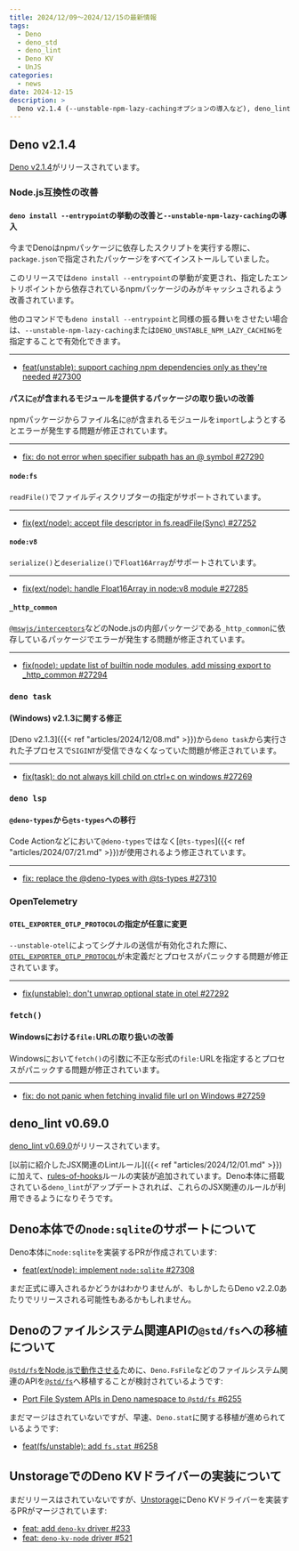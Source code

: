 ```yaml
---
title: 2024/12/09〜2024/12/15の最新情報
tags:
  - Deno
  - deno_std
  - deno_lint
  - Deno KV
  - UnJS
categories:
  - news
date: 2024-12-15
description: >
  Deno v2.1.4 (--unstable-npm-lazy-cachingオプションの導入など), deno_lint v0.69.0 (JSX関連のルールやrules-of-hooksルールなどの追加), Deno本体での`node:sqlite`のサポートについて, Denoのファイルシステム関連APIの@std/fsへの移植について, UnstorageでのDeno KVドライバーの実装について
---
```


## Deno v2.1.4

[Deno v2.1.4](https://github.com/denoland/deno/releases/tag/v2.1.4)がリリースされています。

### Node.js互換性の改善

#### `deno install --entrypoint`の挙動の改善と`--unstable-npm-lazy-caching`の導入

今までDenoはnpmパッケージに依存したスクリプトを実行する際に、`package.json`で指定されたパッケージをすべてインストールしていました。

このリリースでは`deno install --entrypoint`の挙動が変更され、指定したエントリポイントから依存されているnpmパッケージのみがキャッシュされるよう改善されています。

他のコマンドでも`deno install --entrypoint`と同様の振る舞いをさせたい場合は、`--unstable-npm-lazy-caching`または`DENO_UNSTABLE_NPM_LAZY_CACHING`を指定することで有効化できます。

---

- [feat(unstable): support caching npm dependencies only as they're needed #27300](https://github.com/denoland/deno/pull/27300)

#### パスに`@`が含まれるモジュールを提供するパッケージの取り扱いの改善

npmパッケージからファイル名に`@`が含まれるモジュールを`import`しようとするとエラーが発生する問題が修正されています。

---

- [fix: do not error when specifier subpath has an @ symbol #27290](https://github.com/denoland/deno/pull/27290)


#### `node:fs`

`readFile()`でファイルディスクリプターの指定がサポートされています。

---

- [fix(ext/node): accept file descriptor in fs.readFile(Sync) #27252](https://github.com/denoland/deno/pull/27252)


#### `node:v8`

`serialize()`と`deserialize()`で`Float16Array`がサポートされています。

---

- [fix(ext/node): handle Float16Array in node:v8 module #27285](https://github.com/denoland/deno/pull/27285)

#### `_http_common`

[`@mswjs/interceptors`](https://github.com/mswjs/interceptors/blob/v0.37.3/src/interceptors/ClientRequest/MockHttpSocket.ts#L6C9-L6C21)などのNode.jsの内部パッケージである`_http_common`に依存しているパッケージでエラーが発生する問題が修正されています。

---

- [fix(node): update list of builtin node modules, add missing export to _http_common #27294](https://github.com/denoland/deno/pull/27294)

### `deno task`

#### (Windows) v2.1.3に関する修正

[Deno v2.1.3]({{< ref "articles/2024/12/08.md" >}})から`deno task`から実行された子プロセスで`SIGINT`が受信できなくなっていた問題が修正されています。

---

- [fix(task): do not always kill child on ctrl+c on windows #27269](https://github.com/denoland/deno/pull/27269)

### `deno lsp`

#### `@deno-types`から`@ts-types`への移行

Code Actionなどにおいて`@deno-types`ではなく[`@ts-types`]({{< ref "articles/2024/07/21.md" >}})が使用されるよう修正されています。

---

- [fix: replace the @deno-types with @ts-types #27310](https://github.com/denoland/deno/pull/27310)

### OpenTelemetry

#### `OTEL_EXPORTER_OTLP_PROTOCOL`の指定が任意に変更

`--unstable-otel`によってシグナルの送信が有効化された際に、[`OTEL_EXPORTER_OTLP_PROTOCOL`](https://github.com/denoland/deno/blob/v2.1.4/ext/telemetry/lib.rs#L418)が未定義だとプロセスがパニックする問題が修正されています。

---

- [fix(unstable): don't unwrap optional state in otel #27292](https://github.com/denoland/deno/pull/27292)

### `fetch()`

#### Windowsにおける`file:`URLの取り扱いの改善

Windowsにおいて`fetch()`の引数に不正な形式の`file:`URLを指定するとプロセスがパニックする問題が修正されています。

---

- [fix: do not panic when fetching invalid file url on Windows #27259](https://github.com/denoland/deno/pull/27259)

## deno_lint v0.69.0

[deno_lint v0.69.0](https://github.com/denoland/deno_lint/releases/tag/0.69.0)がリリースされています。

[以前に紹介したJSX関連のLintルール]({{< ref "articles/2024/12/01.md" >}})に加えて、[rules-of-hooks](https://github.com/denoland/deno_lint/pull/1346)ルールの実装が追加されています。Deno本体に搭載されている`deno_lint`がアップデートされれば、これらのJSX関連のルールが利用できるようになりそうです。

## Deno本体での`node:sqlite`のサポートについて

Deno本体に`node:sqlite`を実装するPRが作成されています:

- [feat(ext/node): implement `node:sqlite` #27308](https://github.com/denoland/deno/pull/27308)

まだ正式に導入されるかどうかはわかりませんが、もしかしたらDeno v2.2.0あたりでリリースされる可能性もあるかもしれません。

## Denoのファイルシステム関連APIの`@std/fs`への移植について

[`@std/fs`をNode.jsで動作させる](https://github.com/denoland/std/issues/4313)ために、`Deno.FsFile`などのファイルシステム関連のAPIを[`@std/fs`](https://jsr.io/@std/fs@1.0.6)へ移植することが検討されているようです:

- [Port File System APIs in Deno namespace to `@std/fs` #6255](https://github.com/denoland/std/issues/6255)

まだマージはされていないですが、早速、`Deno.stat`に関する移植が進められているようです:

- [feat(fs/unstable): add `fs.stat` #6258](https://github.com/denoland/std/pull/6258)


## UnstorageでのDeno KVドライバーの実装について

まだリリースはされていないですが、[Unstorage](https://github.com/unjs/unstorage)にDeno KVドライバーを実装するPRがマージされています:

- [feat: add `deno-kv` driver #233](https://github.com/unjs/unstorage/pull/233)
- [feat: `deno-kv-node` driver #521](https://github.com/unjs/unstorage/pull/521)
